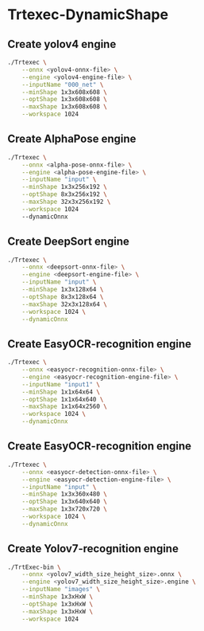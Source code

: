 # Trtexec-DynamicShape

## Create yolov4 engine

``` bash
./Trtexec \
    --onnx <yolov4-onnx-file> \
    --engine <yolov4-engine-file> \
    --inputName "000_net" \
    --minShape 1x3x608x608 \
    --optShape 1x3x608x608 \
    --maxShape 1x3x608x608 \
    --workspace 1024
```
## Create AlphaPose engine

```bash
./Trtexec \
    --onnx <alpha-pose-onnx-file> \
    --engine <alpha-pose-engine-file> \
    --inputName "input" \
    --minShape 1x3x256x192 \
    --optShape 8x3x256x192 \
    --maxShape 32x3x256x192 \
    --workspace 1024
    --dynamicOnnx
```

## Create DeepSort engine

```bash
./Trtexec \
    --onnx <deepsort-onnx-file> \
    --engine <deepsort-engine-file> \
    --inputName "input" \
    --minShape 1x3x128x64 \
    --optShape 8x3x128x64 \
    --maxShape 32x3x128x64 \
    --workspace 1024 \
    --dynamicOnnx
```

## Create EasyOCR-recognition engine

```bash
./Trtexec \
    --onnx <easyocr-recognition-onnx-file> \
    --engine <easyocr-recognition-engine-file> \
    --inputName "input1" \
    --minShape 1x1x64x64 \
    --optShape 1x1x64x640 \
    --maxShape 1x1x64x2560 \
    --workspace 1024 \
    --dynamicOnnx
```

## Create EasyOCR-recognition engine

```bash
./Trtexec \
    --onnx <easyocr-detection-onnx-file> \
    --engine <easyocr-detection-engine-file> \
    --inputName "input" \
    --minShape 1x3x360x480 \
    --optShape 1x3x640x640 \
    --maxShape 1x3x720x720 \
    --workspace 1024 \
    --dynamicOnnx
```

## Create Yolov7-recognition engine

```bash
./TrtExec-bin \
    --onnx <yolov7_width_size_height_size>.onnx \
    --engine <yolov7_width_size_height_size>.engine \
    --inputName "images" \
    --minShape 1x3xHxW \
    --optShape 1x3xHxW \
    --maxShape 1x3xHxW \
    --workspace 1024
```

